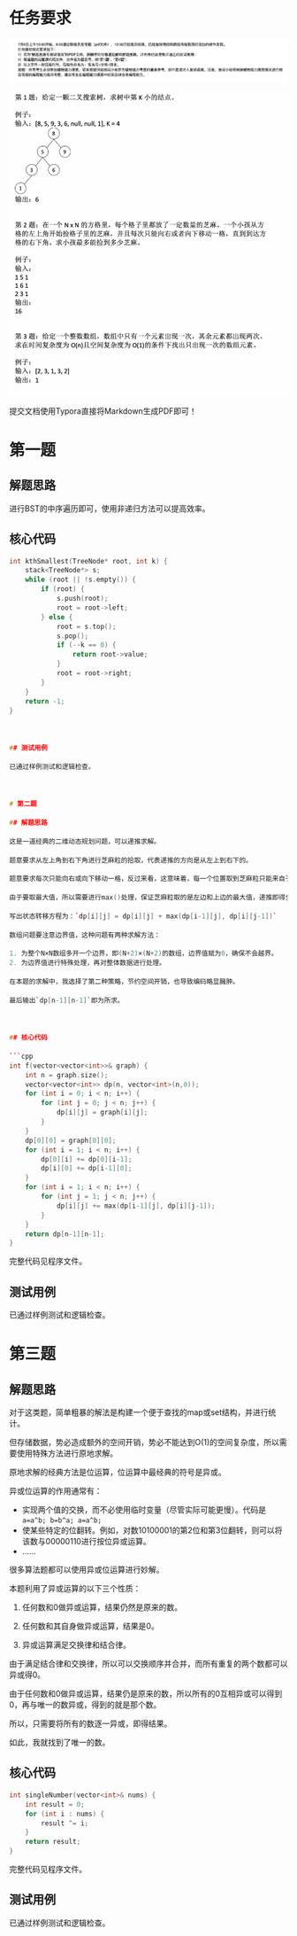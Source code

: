 # 任务要求

![](提交要求.jpg)

![](机试题目.jpg)

提交文档使用Typora直接将Markdown生成PDF即可！


# 第一题

## 解题思路

进行BST的中序遍历即可，使用非递归方法可以提高效率。



## 核心代码

```cpp
int kthSmallest(TreeNode* root, int k) {
    stack<TreeNode*> s;
    while (root || !s.empty()) {
        if (root) {
            s.push(root);
            root = root->left;
        } else {
            root = s.top();
            s.pop();
            if (--k == 0) {
                return root->value;
            }
            root = root->right;
        }
    }
    return -1;
}



## 测试用例

已通过样例测试和逻辑检查。



# 第二题

## 解题思路

这是一道经典的二维动态规划问题，可以递推求解。

题意要求从左上角到右下角进行芝麻粒的拾取，代表递推的方向是从左上到右下的。

题意要求每次只能向右或向下移动一格，反过来看，这意味着，每一个位置取到芝麻粒只能来自于左边或上边，相加即代表取到。

由于要取最大值，所以需要进行max()处理，保证芝麻粒取的是左边和上边的最大值，递推即得全局最大值。

写出状态转移方程为：`dp[i][j] = dp[i][j] + max(dp[i-1][j], dp[i][j-1])`

数组问题要注意边界值，这种问题有两种求解方法：

1. 为整个N×N数组多开一个边界，即(N+2)×(N+2)的数组，边界值赋为0，确保不会越界。
2. 为边界值进行特殊处理，再对整体数据进行处理。

在本题的求解中，我选择了第二种策略，节约空间开销，也导致编码略显臃肿。

最后输出`dp[n-1][n-1]`即为所求。



## 核心代码

```cpp
int f(vector<vector<int>>& graph) {
    int n = graph.size();
    vector<vector<int>> dp(n, vector<int>(n,0));
    for (int i = 0; i < n; i++) {
        for (int j = 0; j < n; j++) {
            dp[i][j] = graph[i][j];
        }
    }
    dp[0][0] = graph[0][0];
    for (int i = 1; i < n; i++) {
        dp[0][i] += dp[0][i-1];
        dp[i][0] += dp[i-1][0];
    }
    for (int i = 1; i < n; i++) {
        for (int j = 1; j < n; j++) {
            dp[i][j] += max(dp[i-1][j], dp[i][j-1]);
        }
    }
    return dp[n-1][n-1];
}
```



完整代码见程序文件。



## 测试用例

已通过样例测试和逻辑检查。





# 第三题

## 解题思路

对于这类题，简单粗暴的解法是构建一个便于查找的map或set结构，并进行统计。

但存储数据，势必造成额外的空间开销，势必不能达到O(1)的空间复杂度，所以需要使用特殊方法进行原地求解。

原地求解的经典方法是位运算，位运算中最经典的符号是异或。

异或位运算的作用通常有：

- 实现两个值的交换，而不必使用临时变量（尽管实际可能更慢）。代码是`a=a^b; b=b^a; a=a^b;`
- 使某些特定的位翻转。例如，对数10100001的第2位和第3位翻转，则可以将该数与00000110进行按位异或运算。
- ……

很多算法题都可以使用异或位运算进行妙解。

本题利用了异或运算的以下三个性质：

1. 任何数和0做异或运算，结果仍然是原来的数。

2. 任何数和其自身做异或运算，结果是0。

3. 异或运算满足交换律和结合律。

由于满足结合律和交换律，所以可以交换顺序并合并，而所有重复的两个数都可以异或得0。

由于任何数和0做异或运算，结果仍是原来的数，所以所有的0互相异或可以得到0，再与唯一的数异或，得到的就是那个数。

所以，只需要将所有的数逐一异或，即得结果。

如此，我就找到了唯一的数。



## 核心代码

```cpp
int singleNumber(vector<int>& nums) {
    int result = 0;
    for (int i : nums) {
        result ^= i;
    }
    return result;
}
```



完整代码见程序文件。



## 测试用例

已通过样例测试和逻辑检查。





